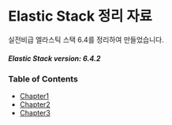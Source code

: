 # Elastic Stack 정리 자료
실전비급 엘라스틱 스택 6.4를 정리하여 만들었습니다.  

##### Elastic Stack version: 6.4.2

### Table of Contents
* [Chapter1](./Chapter1/1st.md)
* [Chapter2](./Chapter2/2nd.md)
* [Chapter3](./Chapter3/3rd.md)

